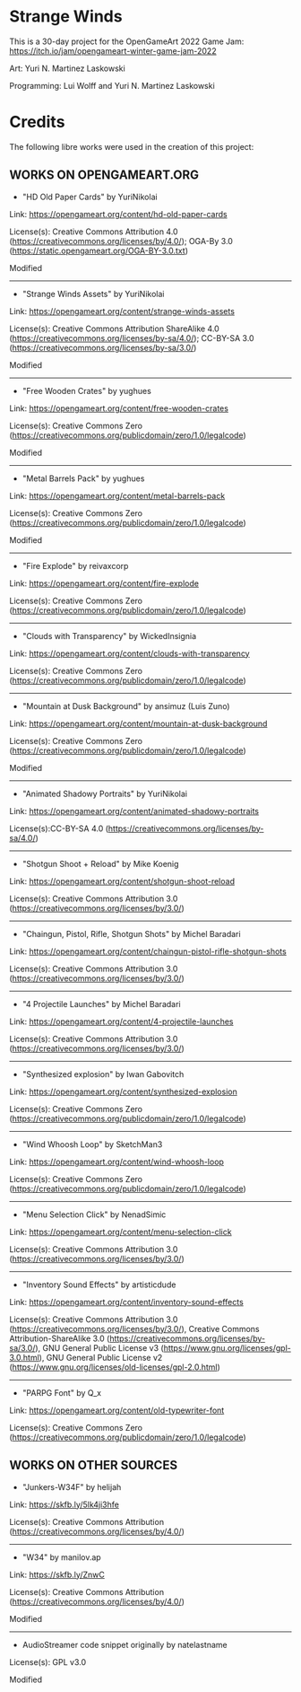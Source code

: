 # Strange Winds

This is a 30-day project for the OpenGameArt 2022 Game Jam: https://itch.io/jam/opengameart-winter-game-jam-2022

Art: Yuri N. Martinez Laskowski

Programming: Lui Wolff and Yuri N. Martinez Laskowski

# Credits

The following libre works were used in the creation of this project:

## WORKS ON OPENGAMEART.ORG


* "HD Old Paper Cards" by YuriNikolai

Link: https://opengameart.org/content/hd-old-paper-cards

License(s): Creative Commons Attribution 4.0 (https://creativecommons.org/licenses/by/4.0/); OGA-By 3.0 (https://static.opengameart.org/OGA-BY-3.0.txt)

Modified

---

* "Strange Winds Assets" by YuriNikolai

Link: https://opengameart.org/content/strange-winds-assets

License(s): Creative Commons Attribution ShareAlike 4.0 (https://creativecommons.org/licenses/by-sa/4.0/); CC-BY-SA 3.0 (https://creativecommons.org/licenses/by-sa/3.0/)

Modified

---

* "Free Wooden Crates" by yughues

Link: https://opengameart.org/content/free-wooden-crates

License(s): Creative Commons Zero (https://creativecommons.org/publicdomain/zero/1.0/legalcode)

Modified

---

* "Metal Barrels Pack" by yughues

Link: https://opengameart.org/content/metal-barrels-pack

License(s): Creative Commons Zero (https://creativecommons.org/publicdomain/zero/1.0/legalcode)

Modified

---

* "Fire Explode" by reivaxcorp

Link: https://opengameart.org/content/fire-explode

License(s): Creative Commons Zero (https://creativecommons.org/publicdomain/zero/1.0/legalcode)

---

* "Clouds with Transparency" by WickedInsignia

Link: https://opengameart.org/content/clouds-with-transparency

License(s): Creative Commons Zero (https://creativecommons.org/publicdomain/zero/1.0/legalcode)

---

* "Mountain at Dusk Background" by ansimuz (Luis Zuno)

Link: https://opengameart.org/content/mountain-at-dusk-background

License(s): Creative Commons Zero (https://creativecommons.org/publicdomain/zero/1.0/legalcode)

Modified

---

* "Animated Shadowy Portraits" by YuriNikolai

Link: https://opengameart.org/content/animated-shadowy-portraits

License(s):CC-BY-SA 4.0 (https://creativecommons.org/licenses/by-sa/4.0/)

---

* "Shotgun Shoot + Reload" by Mike Koenig

Link: https://opengameart.org/content/shotgun-shoot-reload

License(s): Creative Commons Attribution 3.0 (https://creativecommons.org/licenses/by/3.0/)

---

* "Chaingun, Pistol, Rifle, Shotgun Shots" by Michel Baradari

Link: https://opengameart.org/content/chaingun-pistol-rifle-shotgun-shots

License(s): Creative Commons Attribution 3.0 (https://creativecommons.org/licenses/by/3.0/)

---

* "4 Projectile Launches" by Michel Baradari

Link: https://opengameart.org/content/4-projectile-launches

License(s): Creative Commons Attribution 3.0 (https://creativecommons.org/licenses/by/3.0/)

---

* "Synthesized explosion" by Iwan Gabovitch

Link: https://opengameart.org/content/synthesized-explosion

License(s): Creative Commons Zero (https://creativecommons.org/publicdomain/zero/1.0/legalcode)

---

* "Wind Whoosh Loop" by SketchMan3

Link: https://opengameart.org/content/wind-whoosh-loop

License(s): Creative Commons Zero (https://creativecommons.org/publicdomain/zero/1.0/legalcode)

---

* "Menu Selection Click" by NenadSimic

Link: https://opengameart.org/content/menu-selection-click

License(s): Creative Commons Attribution 3.0 (https://creativecommons.org/licenses/by/3.0/)

---

* "Inventory Sound Effects" by artisticdude

Link: https://opengameart.org/content/inventory-sound-effects

License(s): Creative Commons Attribution 3.0 (https://creativecommons.org/licenses/by/3.0/), Creative Commons Attribution-ShareAlike 3.0 (https://creativecommons.org/licenses/by-sa/3.0/), GNU General Public License v3 (https://www.gnu.org/licenses/gpl-3.0.html), GNU General Public License v2 (https://www.gnu.org/licenses/old-licenses/gpl-2.0.html)   

---

* "PARPG Font" by Q_x

Link: https://opengameart.org/content/old-typewriter-font

License(s): Creative Commons Zero (https://creativecommons.org/publicdomain/zero/1.0/legalcode)

## WORKS ON OTHER SOURCES

* "Junkers-W34F" by helijah

Link: https://skfb.ly/5lk4ji3hfe

License(s): Creative Commons Attribution (https://creativecommons.org/licenses/by/4.0/)

---

* "W34" by manilov.ap

Link: https://skfb.ly/ZnwC

License(s): Creative Commons Attribution (https://creativecommons.org/licenses/by/4.0/)

Modified

---

* AudioStreamer code snippet originally by natelastname

License(s): GPL v3.0

Modified

